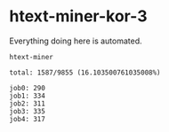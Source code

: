 # htext-miner-kor-3

Everything doing here is automated.

```
htext-miner

total: 1587/9855 (16.103500761035008%)

job0: 290
job1: 334
job2: 311
job3: 335
job4: 317
```
